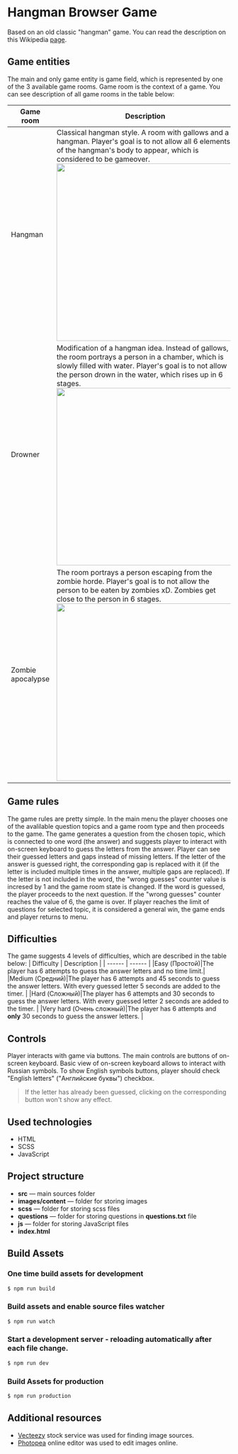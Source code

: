 
# Hangman Browser Game

Based on an old classic "hangman" game. You can read the description on this Wikipedia [page].
## Game entities
The main and only game entity is game field, which is represented by one of the 3 available game rooms. Game room is the context of a game. You can see description of all game rooms in the table below:

| Game room | Description |
| ------ | ------ |
| Hangman | Classical hangman style. A room with gallows and a hangman. Player's goal is to not allow all 6 elements of the hangman's body to appear, which is considered to be gameover.<br><img src="https://user-images.githubusercontent.com/70659948/160475491-e569b011-06cc-4802-b2af-0df2fce300a3.JPG" width="400"/>|
| Drowner | Modification of a hangman idea. Instead of gallows, the room portrays a person in a chamber, which is slowly filled with water. Player's goal is to not allow the person drown in the water, which rises up in 6 stages. <br><img src="https://user-images.githubusercontent.com/70659948/160476165-ee155d3b-ad50-42b9-9a0a-f07cbb158abd.JPG" width="400"/>|
| Zombie apocalypse | The room portrays a person escaping from the zombie horde. Player's goal is to not allow the person to be eaten by zombies xD. Zombies get close to the person in 6 stages. <br> <img src="https://user-images.githubusercontent.com/70659948/160476163-d13b80a3-6b65-4f67-93ca-e71863da51a8.JPG" width="400"/>|
## Game rules
The game rules are pretty simple. In the main menu the player chooses one of the avalilable question topics and a game room type and then proceeds to the game. The game generates a question from the chosen topic, which is connected to one word (the answer) and suggests player to interact with on-screen keyboard to guess the letters from the answer. Player can see their guessed letters and gaps instead of missing letters. If the letter of the answer is guessed right, the corresponding gap is replaced with it (if the letter is included multiple times in the answer, multiple gaps are replaced). If the letter is not included in the word, the "wrong guesses" counter value is incresed by 1 and the game room state is changed. If the word is guessed, the player proceeds to the next question. If the "wrong guesses" counter reaches the value of 6, the game is over. If player reaches the limit of questions for selected topic, it is considered a general win, the game ends and player returns to menu.
## Difficulties
The game suggests 4 levels of difficulties, which are described in the table below:
| Difficulty | Description |
| ------ | ------ |
|Easy (Простой)|The player has 6 attempts to guess the answer letters and no time limit.|
|Medium (Средний)|The player has 6 attempts and 45 seconds to guess the answer letters. With every guessed letter 5 seconds are added to the timer. |
|Hard (Сложный)|The player has 6 attempts and 30 seconds to guess the answer letters. With every guessed letter 2 seconds are added to the timer. |
|Very hard (Очень сложный)|The player has 6 attempts and **only** 30 seconds to guess the answer letters. |
## Controls
Player interacts with game via buttons. The main controls are buttons of on-screen keyboard. Basic view of on-screen keyboard allows to interact with Russian symbols. To show English symbols buttons, player should check "English letters" ("Английские буквы") checkbox. 
>If the letter has already been guessed, clicking on the corresponding button won't show any effect.
## Used technologies
* HTML
* SCSS
* JavaScript
## Project structure
* **src** — main sources folder
* **images/content** — folder for storing images
* **scss** — folder for storing scss files
* **questions** — folder for storing questions in **questions.txt** file
* **js** — folder for storing JavaScript files
* **index.html**
## Build Assets

### One time build assets for development

```sh
$ npm run build
```

### Build assets and enable source files watcher

```sh
$ npm run watch
```

### Start a development server - reloading automatically after each file change.

```sh
$ npm run dev
```

### Build Assets for production

```sh
$ npm run production
```
## Additional resources
* [Vecteezy](https://www.vecteezy.com/) stock service was used for finding image sources.
* [Photopea](https://www.photopea.com/) online editor was used to edit images online.

[page]: <https://en.wikipedia.org/wiki/Hangman_(game)>

